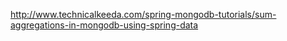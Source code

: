 http://www.technicalkeeda.com/spring-mongodb-tutorials/sum-aggregations-in-mongodb-using-spring-data